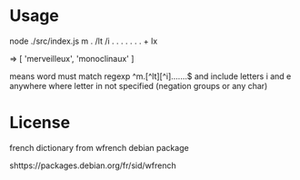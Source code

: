 # Usage

node ./src/index.js m . /lt /i . . . . . . . + lx

=> [ 'merveilleux', 'monoclinaux' ]

 means word must match regexp ^m.[^lt][^i].......$ and include letters i and e anywhere where letter in not specified (negation groups or any char)

 # License

french dictionary from wfrench debian package

shttps://packages.debian.org/fr/sid/wfrench